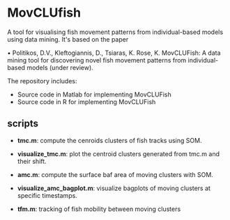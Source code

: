 # MovCLUfish
A tool for visualising fish movement patterns from individual-based models using data mining. It's based on the paper

•	Politikos, D.V., Kleftogiannis, D., Tsiaras, K. Rose, K. MovCLUFish: A data mining tool for discovering novel fish movement patterns from individual-based models (under review).

The repository includes:

* Source code in Matlab for implementing MovCLUFish
* Source code in R for implementing MovCLUFish


## scripts

* **tmc.m**: compute the cenroids clusters of fish tracks using SOM.

* **visualize_tmc.m**: plot the centroid clusters generated from tmc.m and their shift.

* **amc.m**: compute the surface baf area of moving clusters with SOM.

* **visualize_amc_bagplot.m**: visualize bagplots of moving clusters at specific timestamps.

* **tfm.m**: tracking of fish mobility between moving clusters


